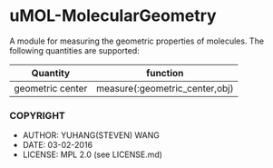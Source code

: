# uMOL-MolecularGeometry
A module for measuring the geometric properties of molecules.
The following quantities are supported:

| Quantity                          | function                       |
|-----------------------------------|--------------------------------|
| geometric center                  |  measure(:geometric_center,obj)|


### COPYRIGHT
* AUTHOR: YUHANG(STEVEN) WANG
* DATE: 03-02-2016
* LICENSE: MPL 2.0 (see LICENSE.md)


